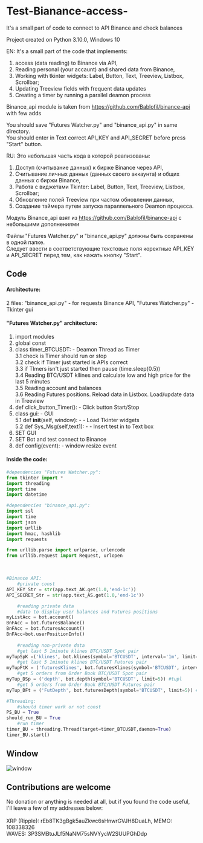 # Test-Bianance-access-
It's a small part of code to connect to API Binance and check balances

Project created on Python 3.10.0, Windows 10

EN: It's a small part of the code that implements:
1. access (data reading) to Binance via API, 
2. Reading personal (your accaunt) and shared data from Binance,
3. Working with tkinter widgets: Label, Button, Text, Treeview, Listbox, Scrollbar;
4. Updating Treeview fields with frequent data updates
5. Creating a timer by running a parallel deamon process
    
Binance_api module is taken from https://github.com/Bablofil/binance-api with few adds

You should save "Futures Watcher.py" and "binance_api.py" in same directory.<BR>
You should enter in Text correct API_KEY and API_SECRET before press "Start" button.

RU: Это небольшая часть кода в которой реализованы:
1. Доступ (считывание данных) к бирже Binance через API,
2. Считывание личных данных (данных своего аккаунта) и общих данных с биржи Binance,
3. Работа с виджетами Tkinter: Label, Button, Text, Treeview, Listbox, Scrollbar;
4. Обновление полей Treeview при частом обновлении данных,
5. Создание таймера путем запуска параллельного Deamon процесса.
    
Модуль Binance_api взят из https://github.com/Bablofil/binance-api с небольшими дополнениями

Файлы "Futures Watcher.py" и "binance_api.py" должны быть сохранены в одной папке.<BR>
Следует ввести в соответствующие текстовые поля коректные API_KEY и API_SECRET перед тем, как нажать кнопку "Start".
    
## Code<BR>
#### Architecture:
    
2 files: "binance_api.py" - for requests Binance API, "Futures Watcher.py" - Tkinter gui
    
#### "Futures Watcher.py" architecture:
    
1. import modules<BR>
2. global const<BR>
3. class timer_BTCUSDT: - Deamon Thread as Timer<BR>
    3.1 check is Timer should run or stop<BR>
    3.2 check if Timer just started is APIs correct<BR>
    3.3 if TImers isn't just started then pause (time.sleep(0.5))<BR>
    3.4 Reading BTC/USDT kllines and calculate low and high price for the last 5 minutes<BR>
    3.5 Reading account and balances<BR>
    3.6 Reading Futures positions. Reload data in Listbox. Load/update data in Treeview<BR>
4. def click_button_Timer(): - Click button Start/Stop<BR>
5. class gui: - GUI<BR>
    5.1 def __init__(self, window): -  - Load Tkinter widgets<BR>
    5.2 def Sys_Msg(self,text1): -  - Insert test in to Text box<BR>
6. SET GUI<BR>
7. SET Bot and test connect to Binance<BR>
8. def config(event): - window resize event<BR>
    
#### Inside the code:    
```Python
#dependencies "Futures Watcher.py": 
from tkinter import *
import threading
import time
import datetime

#dependencies "binance_api.py": 
import ssl
import time
import json
import urllib
import hmac, hashlib
import requests

from urllib.parse import urlparse, urlencode
from urllib.request import Request, urlopen
```
<BR>
    
```Python
#Binance API:
    #private const
API_KEY_Str = str(app.text_AK.get(1.0,'end-1c'))
API_SECRET_Str = str(app.text_AS.get(1.0,'end-1c'))

    #reading private data
    #data to display user balances and Futures positions
myListAcc = bot.account()
BnFAcc = bot.futuresBalance()
BnFAcc = bot.futuresAccount()
BnFAcc=bot.userPositionInfo()
    
    #reading non-private data
    #get last 5 1minute klines BTC/USDT Spot pair
myTupSpK =('klines', bot.klines(symbol='BTCUSDT', interval='1m', limit=5)) #Tupl
    #get last 5 1minute klines BTC/USDT Futures pair
myTupFtK = ('futuresKlines', bot.futuresKlines(symbol='BTCUSDT', interval='1m', limit=5)) #tupl
    #get 5 orders from Order Book BTC/USDT Spot pair
myTup_DSp = ('depth', bot.depth(symbol='BTCUSDT', limit=5)) #tupl
    #get 5 orders from Order Book BTC/USDT Futures pair
myTup_DFt = ('FutDepth', bot.futuresDepth(symbol='BTCUSDT', limit=5)) #tupl

```
    
```Python
#Threading:
    #should timer work or not const
PS_BU = True
should_run_BU = True
    #run timer
timer_BU = threading.Thread(target=timer_BTCUSDT,daemon=True)
timer_BU.start()

```
        

## Window<BR>
![window](https://user-images.githubusercontent.com/95641997/144902786-5c11f9d9-83d5-46e6-b925-84c7b127e8d4.jpg)

## Contributions are welcome<BR>
No donation or anything is needed at all, but if you found the code useful, I'll leave a few of my addresses below:<BR>
<BR>
XRP (Ripple): rEb8TK3gBgk5auZkwc6sHnwrGVJH8DuaLh, MEMO: 108338326<BR>
WAVES: 3P3SMBtuJLf5NaNM75sNVYycW2SUUPGhDdp
